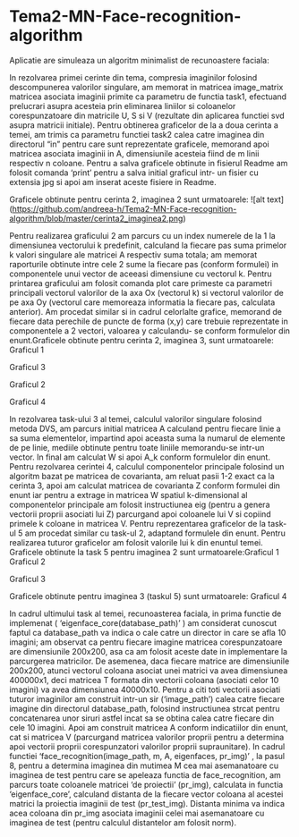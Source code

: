 # Tema2-MN-Face-recognition-algorithm
Aplicatie are simuleaza un algoritm minimalist de recunoastere faciala:

In rezolvarea primei cerinte din tema, compresia imaginilor folosind descompunerea valorilor
singulare, am memorat in matricea image_matrix matricea asociata imaginii primite ca parametru
de functia task1, efectuand prelucrari asupra acesteia prin eliminarea liniilor si coloanelor
corespunzatoare din matricile U, S si V (rezultate din aplicarea functiei svd asupra matricii initiale).
Pentru obtinerea graficelor de la a doua cerinta a temei, am trimis ca parametru functiei task2 calea
catre imaginea din directorul “in” pentru care sunt reprezentate graficele, memorand apoi matricea
asociata imaginii in A, dimensiunile acesteia fiind de m linii respectiv n coloane. Pentru a salva
graficele obtinute in fisierul Readme am folosit comanda ‘print’ pentru a salva initial graficul intr-
un fisier cu extensia jpg si apoi am inserat aceste fisiere in Readme.

Graficele obtinute pentru cerinta 2, imaginea 2 sunt urmatoarele:
![alt text] (https://github.com/andreea-h/Tema2-MN-Face-recognition-algorithm/blob/master/cerinta2_imaginea2.png)

Pentru realizarea graficului 2 am parcurs cu un index numerele de la 1 la dimensiunea vectorului k
predefinit, calculand la fiecare pas suma primelor k valori singulare ale matricei A respectiv suma
totala; am memorat raporturile obtinute intre cele 2 sume la fiecare pas (conform formulei) in
componentele unui vector de aceeasi dimensiune cu vectorul k. Pentru printarea graficului am
folosit comanda plot care primeste ca parametri principali vectorul valorilor de la axa Ox (vectorul
k) si vectorul valorilor de pe axa Oy (vectorul care memoreaza informatia la fiecare pas, calculata
anterior). Am procedat similar si in cadrul celorlalte grafice, memorand de fiecare data perechile de
puncte de forma (x,y) care trebuie reprezentate in componentele a 2 vectori, valoarea y calculandu-
se conform formulelor din enunt.Graficele obtinute pentru cerinta 2, imaginea 3, sunt urmatoarele:
Graficul 1

Graficul 3

Graficul 2

Graficul 4

In rezolvarea task-ului 3 al temei, calculul valorilor singulare folosind metoda DVS, am parcurs
initial matricea A calculand pentru fiecare linie a sa suma elementelor, impartind apoi aceasta suma
la numarul de elemente de pe linie, mediile obtinute pentru toate liniile memorandu-se intr-un
vector. In final am calculat W si apoi A_k conform formulelor din enunt.
Pentru rezolvarea cerintei 4, calculul componentelor principale folosind un algoritm bazat pe
matricea de covarianta, am reluat pasii 1-2 exact ca la cerinta 3, apoi am calculat matricea de
covarianta Z conform formulei din enunt iar pentru a extrage in matricea W spatiul k-dimensional al
componentelor principale am folosit instructiunea eig (pentru a genera vectorii proprii asociati lui Z)
parcurgand apoi coloanele lui V si copiind primele k coloane in matricea V.
Pentru reprezentarea graficelor de la task-ul 5 am procedat similar cu task-ul 2, adaptand formulele
din enunt. Pentru realizarea tuturor graficelor am folosit valorile lui k din enuntul temei.
Graficele obtinute la task 5 pentru imaginea 2 sunt urmatoarele:Graficul 1
Graficul 2

Graficul 3

Graficele obtinute pentru imaginea 3 (taskul 5) sunt urmatoarele:
Graficul 4

In cadrul ultimului task al temei, recunoasterea faciala, in prima functie de implemenat
( ‘eigenface_core(database_path)’ ) am considerat cunoscut faptul ca database_path va indica o cale
catre un director in care se afla 10 imagini; am observat ca pentru fiecare imagine matricea
corespunzatoare are dimensiunile 200x200, asa ca am folosit aceste date in implementare la
parcurgerea matricilor. De asemenea, daca fiecare matrice are dimensiunile 200x200, atunci
vectorul coloana asociat unei matrici va avea dimensiunea 400000x1, deci matricea T formata din
vectorii coloana (asociati celor 10 imagini) va avea dimensiunea 40000x10.
Pentru a citi toti vectorii asociati tuturor imaginilor am construit intr-un sir (‘image_path’) calea
catre fiecare imagine din directorul database_path, folosind instructiunea strcat pentru concatenarea
unor siruri astfel incat sa se obtina calea catre fiecare din cele 10 imagini. Apoi am construit
matricea A conform indicatiilor din enunt, cat si matricea V (parcurgand matricea valorilor proprii
pentru a determina apoi vectorii proprii corespunzatori valorilor proprii supraunitare).
In cadrul functiei ‘face_recognition(image_path, m, A, eigenfaces, pr_img)’ , la pasul 8, pentru a
determina imaginea din mutimea M cea mai asemanatoare cu imaginea de test pentru care se
apeleaza functia de face_recognition, am parcurs toate coloanele matricei ‘de proiectii’ (pr_img),
calculata in functia ‘eigenface_core’, calculand distanta de la fiecare vector coloana al acestei
matrici la proiectia imaginii de test (pr_test_img). Distanta minima va indica acea coloana din
pr_img asociata imaginii celei mai asemanatoare cu imaginea de test (pentru calculul distantelor am
folosit norm).
